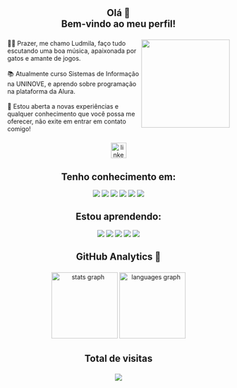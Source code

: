 <h2 align="center">Olá 👋 <br>Bem-vindo ao meu perfil!</h2>

###

<img align="right" height="200" src="https://i.pinimg.com/originals/85/be/94/85be94350b6cefd78140c8c8232c75e5.gif"  />

###

<p align="left">👩🏽 Prazer, me chamo Ludmila, faço tudo escutando uma boa música, apaixonada por gatos e amante de jogos.<br><br>📚 Atualmente curso Sistemas de Informação na UNINOVE, e aprendo sobre programação na plataforma da Alura.<br><br>💌 Estou aberta a novas experiências e qualquer conhecimento que você possa me oferecer, não exite em entrar em contato comigo!</p>

###

<div align="center">
  <a href="www.linkedin.com/in/ludmilaalmeida03"><img src="https://img.shields.io/static/v1?message=LinkedIn&logo=linkedin&label=&color=0077B5&logoColor=white&labelColor=&style=for-the-badge" height="35" alt="linkedin logo"/></a>
</div>

###

<h2 align="center">Tenho conhecimento em:</h2>

<p align="center">
  <img src="https://img.shields.io/badge/javascript-%23323330.svg?style=for-the-badge&logo=javascript&logoColor=%23F7DF1E"></img>
  <img src="https://img.shields.io/badge/html5-%23E34F26.svg?style=for-the-badge&logo=html5&logoColor=white"</img>
  <img src="https://img.shields.io/badge/css3-%231572B6.svg?style=for-the-badge&logo=css3&logoColor=white"</img>
  <img src="https://img.shields.io/badge/node.js-6DA55F?style=for-the-badge&logo=node.js&logoColor=white"</img>
  <img src="https://img.shields.io/badge/react-%2320232a.svg?style=for-the-badge&logo=react&logoColor=%2361DAFB"/img>
  <img src="ttps://img.shields.io/badge/Visual%20Studio%20Code-0078d7.svg?style=for-the-badge&logo=visual-studio-code&logoColor=white"</img>
</p>



###

<h2 align="center">Estou aprendendo:</h2>

<p align="center">
  <img src="https://img.shields.io/badge/angular-%23DD0031.svg?style=for-the-badge&logo=angular&logoColor=white"></img>
  <img src="https://img.shields.io/badge/SASS-hotpink.svg?style=for-the-badge&logo=SASS&logoColor=white"</img>
  <img src="https://img.shields.io/badge/Eclipse-FE7A16.svg?style=for-the-badge&logo=Eclipse&logoColor=white"</img>
  <img src="https://img.shields.io/badge/java-%23ED8B00.svg?style=for-the-badge&logo=java&logoColor=white"</img>
  <img src="https://img.shields.io/badge/typescript-%23007ACC.svg?style=for-the-badge&logo=typescript&logoColor=white"/img>
</p>

###

<h2 align="center">GitHub Analytics 🔧</h2>

###

<div align="center">
  <img src="https://github-readme-stats.vercel.app/api?hide_title=false&hide_rank=false&show_icons=true&include_all_commits=true&count_private=true&disable_animations=false&theme=dracula&locale=en&hide_border=false&username=ludalmeidaa" height="150" alt="stats graph"  />
  <img src="https://github-readme-stats.vercel.app/api/top-langs?locale=pt-br&hide_title=false&layout=compact&card_width=320&langs_count=5&theme=dracula&hide_border=false&username=ludalmeidaa" height="150" alt="languages graph"  />
</div>

###

<h2 align="center">Total de visitas</h2>

###

<div align="center">
  <img src="https://profile-counter.glitch.me/ludalmeidaa/count.svg?"  />
</div>

###
